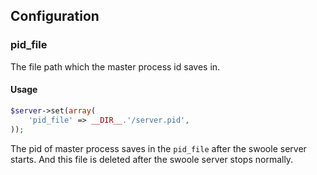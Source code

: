 ## Configuration

### pid_file

The file path which the master process id saves in.

#### Usage

```php
$server->set(array(
    'pid_file' => __DIR__.'/server.pid',
));
```
The pid of master process saves in the `pid_file` after the swoole server starts. And this file is deleted after the swoole server stops normally.
